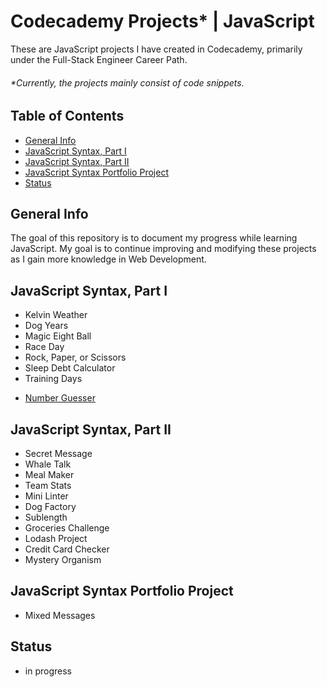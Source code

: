 # Codecademy Projects\* | JavaScript

These are JavaScript projects I have created in Codecademy, primarily under the Full-Stack Engineer Career Path.

###### \*Currently, the projects mainly consist of code snippets.

## Table of Contents

- [General Info](#general-info)
- [JavaScript Syntax, Part I](#javascript-syntax-part-i)
- [JavaScript Syntax, Part II](#javascript-syntax-part-ii)
- [JavaScript Syntax Portfolio Project](#javascript-syntax-portfolio-project)
- [Status](#status)

## General Info

The goal of this repository is to document my progress while learning JavaScript. My goal is to continue improving and modifying these projects as I gain more knowledge in Web Development.

## JavaScript Syntax, Part I

- Kelvin Weather
- Dog Years
- Magic Eight Ball
- Race Day
- Rock, Paper, or Scissors
- Sleep Debt Calculator
- Training Days

* [Number Guesser](https://jcainuk.github.io/JavaScript-Codecademy-Projects/Number%20Guesser/)

## JavaScript Syntax, Part II

- Secret Message
- Whale Talk
- Meal Maker
- Team Stats
- Mini Linter
- Dog Factory
- Sublength
- Groceries Challenge
- Lodash Project
- Credit Card Checker
- Mystery Organism

## JavaScript Syntax Portfolio Project

- Mixed Messages

## Status

- in progress
